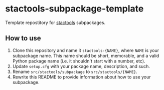 # stactools-subpackage-template

Template repostitory for [stactools](https://github.com/stac-utils/stactools) subpackages.

## How to use

1. Clone this repository and name it `stactools-{NAME}`, where `NAME` is your subpackage name.
   This name should be short, memorable, and a valid Python package name (i.e. it shouldn't start with a number, etc).
2. Update `setup.cfg` with your package name, description, and such.
3. Rename `src/stactools/subpackage` to `src/stactools/{NAME}`.
4. Rewrite this README to provide information about how to use your subpackage.